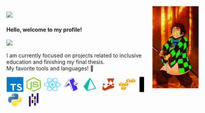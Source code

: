 <img align="right" width=24% src="tanjiro-transition.gif"/>

<div align="left">  
  
  ![](https://komarev.com/ghpvc/?username=azevgabriel&color=006bed)
  
  <h4> Hello, welcome to my profile! </h4>
  <img height="180em" src="https://github-readme-stats.vercel.app/api/top-langs/?username=azevgabriel&layout=compact&langs_count=6"/>
  <p>I am currently focused on projects related to inclusive education and finishing my final thesis. <br> My favorite tools and languages! 🧑‍</p>

  
  <div style="display: inline_block">
    <img align="center" alt="TypeScript" height="40" width="45" src="https://github.com/devicons/devicon/blob/master/icons/typescript/typescript-original.svg">
    <img align="center" alt="Nodejs" height="40" width="45" src="https://github.com/devicons/devicon/blob/master/icons/nodejs/nodejs-original.svg" />
    <img align="center" alt="ReactJS" height="40" width="45" src="https://github.com/devicons/devicon/blob/master/icons/react/react-original.svg">
    <img align="center" alt="Expo" height="40" width="45" src="https://github.com/vscode-icons/vscode-icons/blob/master/icons/file_type_expo.svg">
    <img align="center" alt="Prisma" height="40" width="45" src="https://github.com/PKief/vscode-material-icon-theme/blob/main/icons/prisma.svg">
    <img align="center" alt="Jest" height="40" width="45" src="https://github.com/vscode-icons/vscode-icons/blob/master/icons/file_type_jest.svg">
    <img align="center" alt="Amazon" height="40" width="45" src="https://github.com/devicons/devicon/blob/master/icons/amazonwebservices/amazonwebservices-original.svg">   
    <img align="center" alt="Divider" height="40" width="25" src="divider.svg">    
    <img align="center" alt="Python" height="40" width="45" src="https://github.com/devicons/devicon/blob/master/icons/python/python-original.svg">                     <img align="center" alt="Pandas" height="40" width="45" src="https://github.com/devicons/devicon/blob/master/icons/pandas/pandas-original.svg">
  </div>
</div>
